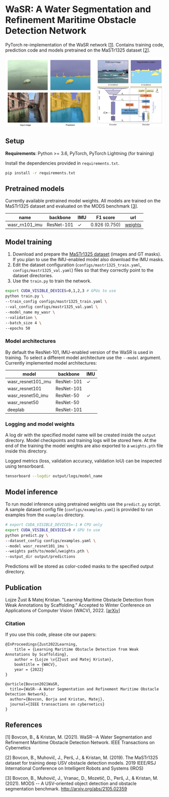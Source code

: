 # WaSR: A Water Segmentation and Refinement Maritime Obstacle Detection Network

PyTorch re-implementation of the WaSR network [[1](#ref-wasr)]. Contains training code, prediction code and models pretrained on the MaSTr1325 dataset [[2](#ref-mastr)].

<p align="center">
    <img src="figures/wasr.png" alt="WaSR example" width="960px">
</p>

## Setup

**Requirements**: Python >= 3.6, PyTorch, PyTorch Lightning (for training)

Install the dependencies provided in `requirements.txt`.

```bash
pip install -r requirements.txt
```

## Pretrained models

Currently available pretrained model weights. All models are trained on the MaSTr1325 dataset and evaluated on the MODS benchmark [[3](#ref-mods)].

| name           | backbone   | IMU | F1 score      | url     |
|----------------|------------|-----|---------------|---------|
| wasr_rn101_imu | ResNet-101 | ✓   | 0.926 (0.750) | [weights](https://github.com/lojzezust/WaSR/releases/download/weights/wasr_rn101_imu.pth) |

## Model training

1. Download and prepare the [MaSTr1325 dataset](https://box.vicos.si/borja/viamaro/index.html#mastr1325) (images and GT masks). If you plan to use the IMU-enabled model also download the IMU masks.
2. Edit the dataset configuration (`configs/mastr1325_train.yaml`, `configs/mastr1325_val.yaml`) files so that they correctly point to the dataset directories.
3. Use the `train.py` to train the network.

```bash
export CUDA_VISIBLE_DEVICES=0,1,2,3 # GPUs to use
python train.py \
--train_config configs/mastr1325_train.yaml \
--val_config configs/mastr1325_val.yaml \
--model_name my_wasr \
--validation \
--batch_size 4 \
--epochs 50
```

### Model architectures

By default the ResNet-101, IMU-enabled version of the WaSR is used in training. To select a different model architecture use the `--model` argument. Currently implemented model architectures:

| model              | backbone   | IMU |
|--------------------|------------|-----|
| wasr_resnet101_imu | ResNet-101 | ✓   |
| wasr_resnet101     | ResNet-101 |     |
| wasr_resnet50_imu  | ResNet-50  | ✓   |
| wasr_resnet50      | ResNet-50  |     |
| deeplab            | ResNet-101 |     |

### Logging and model weights

A log dir with the specified model name will be created inside the `output` directory. Model checkpoints and training logs will be stored here. At the end of the training the model weights are also exported to a `weights.pth` file inside this directory.

Logged metrics (loss, validation accuracy, validation IoU) can be inspected using tensorboard.

```bash
tensorboard --logdir output/logs/model_name
```

## Model inference

To run model inference using pretrained weights use the `predict.py` script. A sample dataset config file (`configs/examples.yaml`) is provided to run examples from the `examples` directory.

```bash
# export CUDA_VISIBLE_DEVICES=-1 # CPU only
export CUDA_VISIBLE_DEVICES=0 # GPU to use
python predict.py \
--dataset_config configs/examples.yaml \
--model wasr_resnet101_imu \
--weights path/to/model/weights.pth \
--output_dir output/predictions
```

Predictions will be stored as color-coded masks to the specified output directory.
## Publication

Lojze Žust & Matej Kristan. "Learning Maritime Obstacle Detection from Weak Annotations by Scaffolding." Accepted to Winter Conference on Applications of Computer Vision (WACV), 2022. [[arXiv](https://arxiv.org/abs/2108.00564)]

### Citation

If you use this code, please cite our papers:

```
@InProceedings{Zust2022Learning,
    title = {Learning Maritime Obstacle Detection from Weak Annotations by Scaffolding},
    author = {Lojze \v{Z}ust and Matej Kristan},
    booktitle = {WACV},
    year = {2022}
}
```

```
@article{Bovcon2021WaSR,
  title={WaSR--A Water Segmentation and Refinement Maritime Obstacle Detection Network},
  author={Bovcon, Borja and Kristan, Matej},
  journal={IEEE transactions on cybernetics}
}
```
## References

<a name="ref-wasr"></a>[1] Bovcon, B., & Kristan, M. (2021). WaSR--A Water Segmentation and Refinement Maritime Obstacle Detection Network. IEEE Transactions on Cybernetics

<a name="ref-mastr"></a>[2] Bovcon, B., Muhovič, J., Perš, J., & Kristan, M. (2019). The MaSTr1325 dataset for training deep USV obstacle detection models. 2019 IEEE/RSJ International Conference on Intelligent Robots and Systems (IROS)

<a name="ref-mods"></a>[3] Bovcon, B., Muhovič, J., Vranac, D., Mozetič, D., Perš, J., & Kristan, M. (2021). MODS -- A USV-oriented object detection and obstacle segmentation benchmark. http://arxiv.org/abs/2105.02359